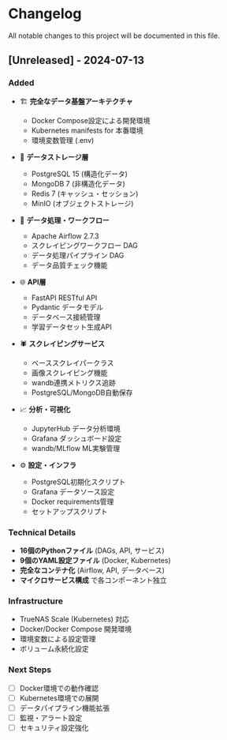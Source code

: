 # Changelog

All notable changes to this project will be documented in this file.

## [Unreleased] - 2024-07-13

### Added
- 🏗️ **完全なデータ基盤アーキテクチャ**
  - Docker Compose設定による開発環境
  - Kubernetes manifests for 本番環境
  - 環境変数管理 (.env)

- 💾 **データストレージ層**
  - PostgreSQL 15 (構造化データ)
  - MongoDB 7 (非構造化データ)
  - Redis 7 (キャッシュ・セッション)
  - MinIO (オブジェクトストレージ)

- 🔄 **データ処理・ワークフロー**
  - Apache Airflow 2.7.3
  - スクレイピングワークフロー DAG
  - データ処理パイプライン DAG
  - データ品質チェック機能

- 🌐 **API層**
  - FastAPI RESTful API
  - Pydantic データモデル
  - データベース接続管理
  - 学習データセット生成API

- 🕷️ **スクレイピングサービス**
  - ベーススクレイパークラス
  - 画像スクレイピング機能
  - wandb連携メトリクス追跡
  - PostgreSQL/MongoDB自動保存

- 📈 **分析・可視化**
  - JupyterHub データ分析環境
  - Grafana ダッシュボード設定
  - wandb/MLflow ML実験管理

- ⚙️ **設定・インフラ**
  - PostgreSQL初期化スクリプト
  - Grafana データソース設定
  - Docker requirements管理
  - セットアップスクリプト

### Technical Details
- **16個のPythonファイル** (DAGs, API, サービス)
- **9個のYAML設定ファイル** (Docker, Kubernetes)
- **完全なコンテナ化** (Airflow, API, データベース)
- **マイクロサービス構成** で各コンポーネント独立

### Infrastructure
- TrueNAS Scale (Kubernetes) 対応
- Docker/Docker Compose 開発環境
- 環境変数による設定管理
- ボリューム永続化設定

### Next Steps
- [ ] Docker環境での動作確認
- [ ] Kubernetes環境での展開
- [ ] データパイプライン機能拡張
- [ ] 監視・アラート設定
- [ ] セキュリティ設定強化